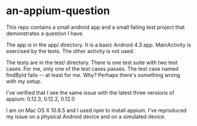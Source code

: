 an-appium-question
==================

This repo contains a small android app and a small failing test project that demonstrates a question I have.

The app is in the app/ directory. It is a basic Android 4.3 app. MainActivity is exercised by the tests. The other activity is not used.

The tests are in the test/ directory. There is one test suite with two test cases. For me, only one of the test cases passes. The test case named findById fails -- at least for me. Why? Perhaps there's something wrong with my setup. 

I've verified that I see the same issue with the latest three versions of appium: 0.12.3, 0.12.2, 0.12.0

I am on Mac OS X 10.8.5 and I used npm to install appium. I've reproduced my issue on a physical Android device and on a simulated device.
